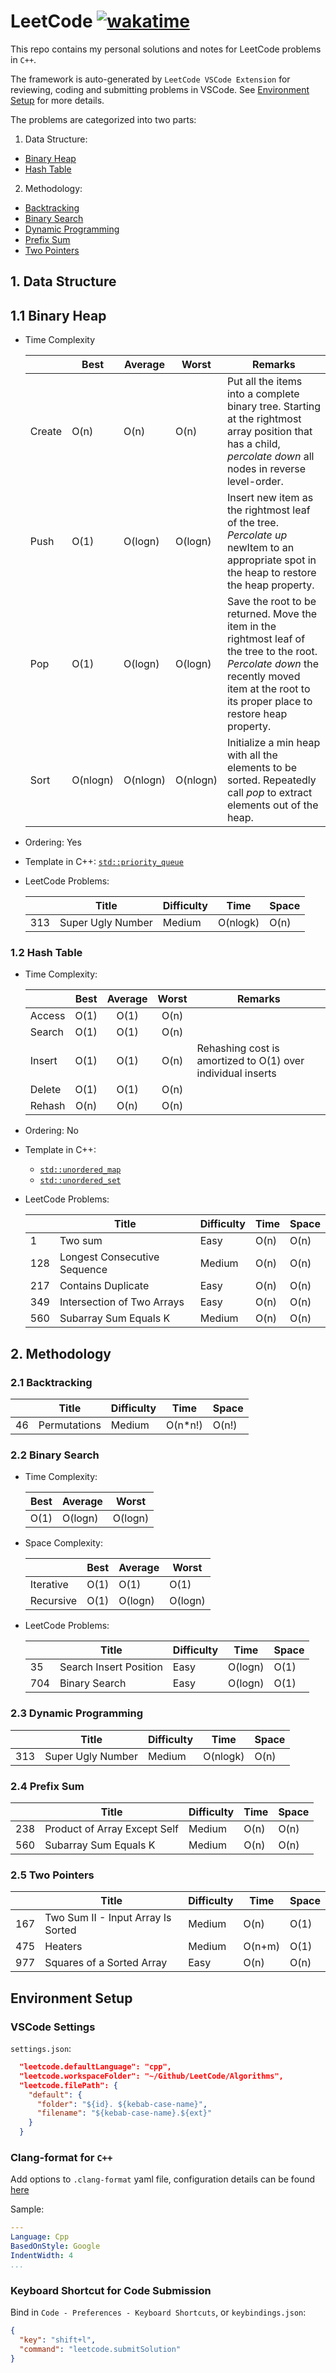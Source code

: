 # LeetCode [![wakatime](https://wakatime.com/badge/user/7d2c2fc8-bd1d-4e1e-bb2b-b49c6120ed53/project/888b92b9-c84f-4617-b31c-3668de8ecca4.svg)](https://wakatime.com/badge/user/7d2c2fc8-bd1d-4e1e-bb2b-b49c6120ed53/project/888b92b9-c84f-4617-b31c-3668de8ecca4)

This repo contains my personal solutions and notes for LeetCode problems in `C++`.

The framework is auto-generated by `LeetCode VSCode Extension` for reviewing, coding and submitting problems in VSCode. See [Environment Setup](#environment-setup) for more details.

The problems are categorized into two parts:

1. Data Structure:
  - [Binary Heap](#11-binary-heap)
  - [Hash Table](#12-hash-table)

2. Methodology:
  - [Backtracking](#21-backtracking)
  - [Binary Search](#22-binary-search)
  - [Dynamic Programming](#23-dynamic-programming)
  - [Prefix Sum](#24-prefix-sum)
  - [Two Pointers](#25-two-pointers)

## 1. Data Structure

## 1.1 Binary Heap

- Time Complexity

  |        | Best     | Average  | Worst    | Remarks                                                                                                                                                                                        |
  |--------|----------|----------|----------|------------------------------------------------------------------------------------------------------------------------------------------------------------------------------------------------|
  | Create | O(n)     | O(n)     | O(n)     | Put all the items into a complete binary tree. Starting at the rightmost array position that has a child, *percolate down* all nodes in reverse level-order.                                 |
  | Push   | O(1)     | O(logn)  | O(logn)  | Insert new item as the rightmost leaf of the tree. *Percolate up* newItem to an appropriate spot in the heap to restore the heap property.                                                   |
  | Pop    | O(1)     | O(logn)  | O(logn)  | Save the root to be returned. Move the item in the rightmost leaf of the tree to the root. *Percolate down* the recently moved item at the root to its proper place to restore heap property.|
  | Sort   | O(nlogn) | O(nlogn) | O(nlogn) | Initialize a min heap with all the elements to be sorted. Repeatedly call *pop* to extract elements out of the heap.                                                                           |

- Ordering: Yes

- Template in C++: [`std::priority_queue`](https://en.cppreference.com/w/cpp/container/priority_queue)

- LeetCode Problems:

  |     | Title                     | Difficulty | Time     | Space |
  |-----|---------------------------|------------|----------|-------|
  | 313 | Super Ugly Number         | Medium     | O(nlogk) | O(n)  |

### 1.2 Hash Table

- Time Complexity:

  |        | Best | Average | Worst | Remarks                                                     |
  |--------|:----:|:-------:|:-----:|-------------------------------------------------------------|
  | Access | O(1) | O(1)    | O(n)  |                                                             |
  | Search | O(1) | O(1)    | O(n)  |                                                             |
  | Insert | O(1) | O(1)    | O(n)  | Rehashing cost is amortized to O(1) over individual inserts |
  | Delete | O(1) | O(1)    | O(n)  |                                                             |
  | Rehash | O(n) | O(n)    | O(n)  |                                                             |

- Ordering: No

- Template in C++:
  - [`std::unordered_map`](https://en.cppreference.com/w/cpp/container/unordered_map)
  - [`std::unordered_set`](https://en.cppreference.com/w/cpp/container/unordered_set)

- LeetCode Problems:

  |     | Title                        | Difficulty | Time | Space |
  |-----|------------------------------|------------|------|-------|
  | 1   | Two sum                      | Easy       | O(n) | O(n)  |
  | 128 | Longest Consecutive Sequence | Medium     | O(n) | O(n)  |
  | 217 | Contains Duplicate           | Easy       | O(n) | O(n)  |
  | 349 | Intersection of Two Arrays   | Easy       | O(n) | O(n)  |
  | 560 | Subarray Sum Equals K        | Medium     | O(n) | O(n)  |

## 2. Methodology

### 2.1 Backtracking

|     | Title        | Difficulty | Time    | Space |
|-----|--------------|------------|---------|-------|
| 46  | Permutations | Medium     | O(n*n!) | O(n!) |

### 2.2 Binary Search

- Time Complexity:

  | Best | Average | Worst    |
  |------|---------|----------|
  | O(1) | O(logn) | O(logn)  |

- Space Complexity:

  |           | Best | Average | Worst    |
  |-----------|------|---------|----------|
  | Iterative | O(1) | O(1)    | O(1)     |
  | Recursive | O(1) | O(logn) | O(logn)  |

- LeetCode Problems:

  |     | Title                  | Difficulty | Time    | Space |
  |-----|------------------------|------------|---------|-------|
  | 35  | Search Insert Position | Easy       | O(logn) | O(1)  |
  | 704 | Binary Search          | Easy       | O(logn) | O(1)  |

### 2.3 Dynamic Programming

|     | Title                     | Difficulty | Time     | Space |
|-----|---------------------------|------------|----------|-------|
| 313 | Super Ugly Number         | Medium     | O(nlogk) | O(n)  |

### 2.4 Prefix Sum

|     | Title                              | Difficulty | Time | Space |
|-----|------------------------------------|------------|------|-------|
| 238 | Product of Array Except Self       | Medium     | O(n) | O(n)  |
| 560 | Subarray Sum Equals K              | Medium     | O(n) | O(n)  |

### 2.5 Two Pointers

|     | Title                              | Difficulty | Time   | Space |
|-----|------------------------------------|------------|--------|-------|
| 167 | Two Sum II - Input Array Is Sorted | Medium     | O(n)   | O(1)  |
| 475 | Heaters                            | Medium     | O(n+m) | O(1)  |
| 977 | Squares of a Sorted Array          | Easy       | O(n)   | O(n)  |

## Environment Setup

### VSCode Settings

`settings.json`:

```json
  "leetcode.defaultLanguage": "cpp",
  "leetcode.workspaceFolder": "~/Github/LeetCode/Algorithms",
  "leetcode.filePath": {
    "default": {
      "folder": "${id}. ${kebab-case-name}",
      "filename": "${kebab-case-name}.${ext}"
    }
  }
```

### Clang-format for `C++`

Add options to `.clang-format` yaml file, configuration details can be found [here](https://releases.llvm.org/6.0.0/tools/clang/docs/ClangFormatStyleOptions.html)

Sample:

```yaml
---
Language: Cpp
BasedOnStyle: Google
IndentWidth: 4
...
```

### Keyboard Shortcut for Code Submission

Bind in `Code - Preferences - Keyboard Shortcuts`, or `keybindings.json`:

```json
{
  "key": "shift+l",
  "command": "leetcode.submitSolution"
}
```
